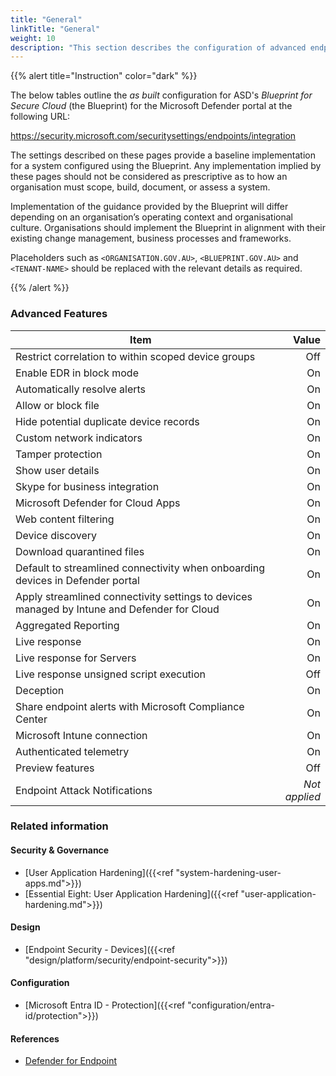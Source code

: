 ```yaml
---
title: "General"
linkTitle: "General"
weight: 10
description: "This section describes the configuration of advanced endpoint features within Microsoft Defender associated with systems built according to the guidance provided by ASD's Blueprint for Secure Cloud."
---
```


{{% alert title="Instruction" color="dark" %}}

The below tables outline the *as built* configuration for ASD's *Blueprint for Secure Cloud* (the Blueprint) for the Microsoft Defender portal at the following URL:

<https://security.microsoft.com/securitysettings/endpoints/integration>

The settings described on these pages provide a baseline implementation for a system configured using the Blueprint. Any implementation implied by these pages should not be considered as prescriptive as to how an organisation must scope, build, document, or assess a system.

Implementation of the guidance provided by the Blueprint will differ depending on an organisation’s operating context and organisational culture. Organisations should implement the Blueprint in alignment with their existing change management, business processes and frameworks.

Placeholders such as `<ORGANISATION.GOV.AU>`, `<BLUEPRINT.GOV.AU>` and `<TENANT-NAME>` should be replaced with the relevant details as required.

{{% /alert %}}

### Advanced Features

| Item                                                                                        |         Value |
| ------------------------------------------------------------------------------------------- | ------------: |
| Restrict correlation to within scoped device groups                                         |           Off |
| Enable EDR in block mode                                                                    |            On |
| Automatically resolve alerts                                                                |            On |
| Allow or block file                                                                         |            On |
| Hide potential duplicate device records                                                     |            On |
| Custom network indicators                                                                   |            On |
| Tamper protection                                                                           |            On |
| Show user details                                                                           |            On |
| Skype for business integration                                                              |            On |
| Microsoft Defender for Cloud Apps                                                           |            On |
| Web content filtering                                                                       |            On |
| Device discovery                                                                            |            On |
| Download quarantined files                                                                  |            On |
| Default to streamlined connectivity when onboarding devices in Defender portal​​              |            On |
| Apply streamlined connectivity settings to devices managed by Intune and Defender for Cloud |            On |
| Aggregated Reporting                                                                        |            On |
| Live response                                                                               |            On |
| Live response for Servers                                                                   |            On |
| Live response unsigned script execution                                                     |           Off |
| Deception                                                                                   |            On |
| Share endpoint alerts with Microsoft Compliance Center                                      |            On |
| Microsoft Intune connection                                                                 |            On |
| Authenticated telemetry                                                                     |            On |
| Preview features                                                                            |           Off |
| Endpoint Attack Notifications                                                               | *Not applied* |

### Related information

#### Security & Governance

* [User Application Hardening]({{<ref "system-hardening-user-apps.md">}})
* [Essential Eight: User Application Hardening]({{<ref "user-application-hardening.md">}})
  
#### Design

* [Endpoint Security - Devices]({{<ref "design/platform/security/endpoint-security">}})

#### Configuration

* [Microsoft Entra ID - Protection]({{<ref "configuration/entra-id/protection">}})

#### References

* [Defender for Endpoint](https://learn.microsoft.com/microsoft-365/security/defender-endpoint)
